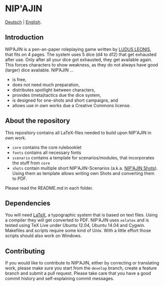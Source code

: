 # NIP'AJIN

[Deutsch](README.md) | [English](README.en.md).

## Introduction

NIP’AJIN is a pen-an-paper roleplaying game written by [LUDUS LEONIS](http://ludus-leonis.com/nipajin), that fits on 4 pages. The system uses 5 dice (d4 to d12) that get exhausted after use. Only after all your dice got exhausted, they get available again. This forces characters to show weakness, as they do not always have good (larger) dice available. NIP’AJIN ...

* is free,
* does not need much preparation,
* distributes spotlight between characters,
* provides (meta)tactics due the dice system,
* is designed for one-shots and short campaigns, and
* allows use in own works due a Creative Commons license.

## About the repository

This repository contains all LaTeX-files needed to build upon NIP'AJIN in own work.

* `core` contains the core rulebooklet
* `fonts` contains all necessary fonts
* `scenario` contains a template for scenarios/modules, that incorporates the stuff from `core`
* `shots` contain multiple short NIP'AJIN-Scenarios (a.k.a. [NIP'AJIN Shots](http://ludus-leonis.com/nipajin/shots)). Using them as template allows writing own Shots and converting them to PDF.

Please read the README.md in each folder.

## Dependencies

You will need [LaTeX](www.latex-project.org), a typographic system that is based on text files. Using a compiler they will get converted to PDF. NIP'AJIN uses `xelatex` and is tested using TeX Live under Ubuntu 12.04, Ubuntu 14.04 and Cygwin. Makefiles and scripts require some kind of Unix. With a little effort those scripts should also work on Windows.

## Contributing

If you would like to contribute to NIP'AJIN, either by correcting or translating work, please make sure you start from the `develop` branch, create a feature branch and submit a pull request. Please take care that you have a good commit history and self-explaining commit messages.
